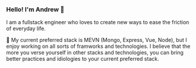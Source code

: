 ### Hello! I'm Andrew 👋

I am a fullstack engineer who loves to create new ways to ease the friction of everyday life.

🚀 My current preferred stack is MEVN (Mongo, Express, Vue, Node), but I enjoy working on all sorts of framworks and technologies. I believe that the more you verse yourself in other stacks and technologies, you can bring better practices and idiologies to your current preferred stack.
